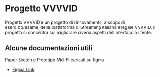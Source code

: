 # Progetto VVVVID

Progetto VVVVID è un progetto di rinnovamento, a scopo di esercizio/esame, della piattaforma di Streaming italiana e legale VVVVID. Il progetto si concentra sul migliorare diversi aspetti dell'interfaccia utente.

## Alcune documentazioni utili
Paper Sketch e Prototipo Mid-Fi caricati su figma

- [Figma Link](https://www.figma.com/file/xrltX2XzGQnT3dtBQSTQrp/ProgettoVVVVID?node-id=0%3A1)
